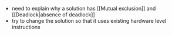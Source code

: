 - need to explain why a solution has [[Mutual exclusion]] and  [[Deadlock|absence of deadlock]] 
- try to change the solution so that it uses existing hardware level instructions
